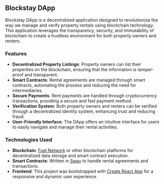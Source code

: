 ## Blockstay DApp

Blockstay DApp is a decentralized application designed to revolutionize the way we manage and verify property rentals using blockchain technology. This application leverages the transparency, security, and immutability of blockchain to create a trustless environment for both property owners and renters.

### Features

- **Decentralized Property Listings**: Property owners can list their properties on the blockchain, ensuring that the information is tamper-proof and transparent.
- **Smart Contracts**: Rental agreements are managed through smart contracts, automating the process and reducing the need for intermediaries.
- **Secure Payments**: Rent payments are handled through cryptocurrency transactions, providing a secure and fast payment method.
- **Verification System**: Both property owners and renters can be verified through a decentralized identity system, enhancing trust and reducing fraud.
- **User-Friendly Interface**: The DApp offers an intuitive interface for users to easily navigate and manage their rental activities.

### Technologies Used

- **Blockchain**: [Fuel Network](https://fuel.network/) or other blockchain platforms for decentralized data storage and smart contract execution.
- **Smart Contracts**: Written in [Sway](https://fuellabs.github.io/sway/v0.63.5/book/) to handle rental agreements and transactions.
- **Frontend**: This project was bootstrapped with [Create React App](https://github.com/facebook/create-react-app) for a responsive and dynamic user experience.

